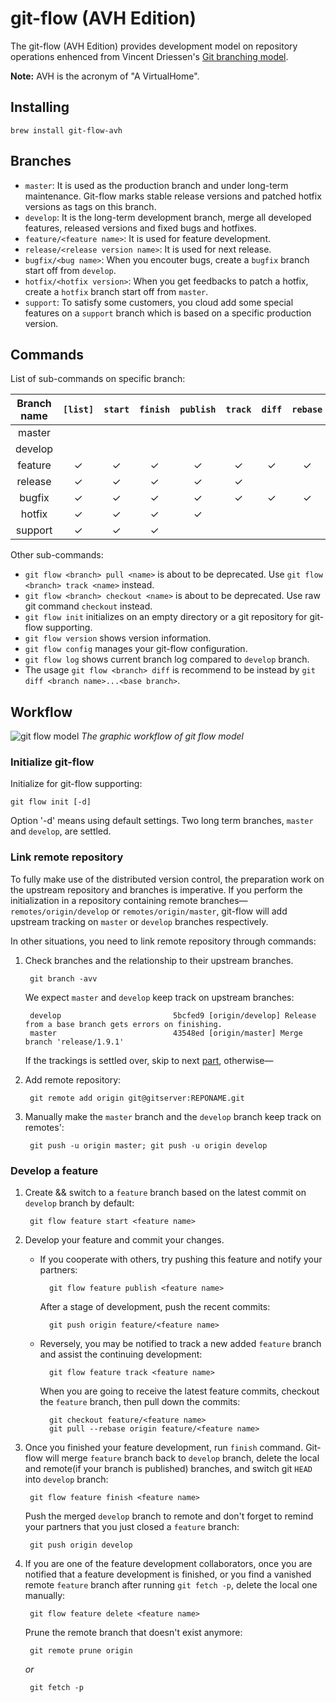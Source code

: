 # git-flow (AVH Edition)

The git-flow (AVH Edition) provides development model on repository operations enhenced from Vincent Driessen's [Git branching model](http://nvie.com/posts/a-successful-git-branching-model/). 

**Note:** AVH is the acronym of "A VirtualHome".

## Installing

    brew install git-flow-avh

## Branches

* `master`: It is used as the production branch and under long-term maintenance. Git-flow marks stable release versions and patched hotfix versions as tags on this branch.
* `develop`: It is the long-term development branch, merge all developed features, released versions and fixed bugs and hotfixes. 
* `feature/<feature name>`: It is used for feature development.
* `release/<release version name>`: It is used for next release.
* `bugfix/<bug name>`: When you encouter bugs, create a `bugfix` branch start off from `develop`.
* `hotfix/<hotfix version>`: When you get feedbacks to patch a hotfix, create a `hotfix` branch start off from `master`.
* `support`: To satisfy some customers, you cloud add some special features on a `support` branch which is based on a specific production version.

## Commands

List of sub-commands on specific branch:

Branch name | `[list]` | `start` | `finish` | `publish` | `track` | `diff` | `rebase` | `delete`
:---------: | :------: | :------:|:-------: | :-------: | :-----: | :----: | :------: | :-----:
master      |          |         |          |           |         |        |          |
develop     |          |         |          |           |         |        |          |
feature     | &check;  | &check; | &check;  | &check;   | &check; | &check;| &check;  | &check;
release     | &check;  | &check; | &check;  | &check;   | &check; |        |          | &check;
bugfix      | &check;  | &check; | &check;  | &check;   | &check; | &check;| &check;  | &check;
hotfix      | &check;  | &check; | &check;  | &check;   |         |        |          | &check;
support     | &check;  | &check; | &check;  |           |         |        |          |

Other sub-commands:
* `git flow <branch> pull <name>` is about to be deprecated. Use `git flow <branch> track <name>` instead.
* `git flow <branch> checkout <name>` is about to be deprecated. Use raw git command `checkout` instead.
* `git flow init` initializes on an empty directory or a git repository for git-flow supporting.
* `git flow version` shows version information.
* `git flow config` manages your git-flow configuration.
* `git flow log` shows current branch log compared to `develop` branch.
* The usage `git flow <branch> diff` is recommend to be instead by `git diff <branch name>...<base branch>`.

## Workflow

![git flow model](http://nvie.com/img/git-model@2x.png)
*The graphic workflow of git flow model*

### Initialize git-flow

Initialize for git-flow supporting:

    git flow init [-d]

Option '-d' means using default settings. Two long term branches, `master` and `develop`, are settled.

### Link remote repository

To fully make use of the distributed version control, the preparation work on the upstream repository and branches is imperative. If you perform the initialization in a repository containing remote branches—`remotes/origin/develop` or `remotes/origin/master`, git-flow will add upstream tracking on `master` or `develop` branches respectively.

In other situations, you need to link remote repository through commands:

1. Check branches and the relationship to their upstream branches.

        git branch -avv

    We expect `master` and `develop` keep track on upstream branches:

        develop                         5bcfed9 [origin/develop] Release from a base branch gets errors on finishing.
        master                          43548ed [origin/master] Merge branch 'release/1.9.1'

    If the trackings is settled over, skip to next [part](#develop-a-feature), otherwise—

2. Add remote repository:

        git remote add origin git@gitserver:REPONAME.git

3. Manually make the `master` branch and the `develop` branch keep track on remotes':

        git push -u origin master; git push -u origin develop

### Develop a feature

1. Create && switch to a `feature` branch based on the latest commit on `develop` branch by default:

        git flow feature start <feature name>

2. Develop your feature and commit your changes.

    * If you cooperate with others, try pushing this feature and notify your partners:

            git flow feature publish <feature name>

        After a stage of development, push the recent commits:

            git push origin feature/<feature name>

    * Reversely, you may be notified to track a new added `feature` branch and assist the continuing development:

            git flow feature track <feature name>

        When you are going to receive the latest feature commits, checkout the `feature` branch, then pull down the commits:

            git checkout feature/<feature name>
            git pull --rebase origin feature/<feature name>

3. Once you finished your feature development, run `finish` command. Git-flow will merge `feature` branch back to `develop` branch, delete the local and remote(if your branch is published) branches, and switch git `HEAD` into `develop` branch:

        git flow feature finish <feature name>

    Push the merged `develop` branch to remote and don't forget to remind your partners that you just closed a `feature` branch:

        git push origin develop

4. If you are one of the feature development collaborators, once you are notified that a feature development is finished, or you find a vanished remote `feature` branch after running `git fetch -p`, delete the local one manually:

        git flow feature delete <feature name>

    Prune the remote branch that doesn't exist anymore:

        git remote prune origin

    *or*

        git fetch -p


